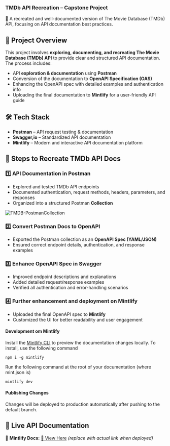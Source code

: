 ### **TMDb API Recreation – Capstone Project**  

🚀 A recreated and well-documented version of The Movie Database (TMDb) API, focusing on API documentation best practices.  


## **📌 Project Overview**  
This project involves **exploring, documenting, and recreating The Movie Database (TMDb) API** to provide clear and structured API documentation. The process includes:  
- API **exploration & documentation** using **Postman**  
- Conversion of the documentation to **OpenAPI Specification (OAS)**  
- Enhancing the OpenAPI spec with detailed examples and authentication info  
- Uploading the final documentation to **Mintlify** for a user-friendly API guide  



## **🛠️ Tech Stack**  
- **Postman** – API request testing & documentation  
- **Swagger,io** – Standardized API documentation  
- **Mintlify** – Modern and interactive API documentation platform  



## **📜 Steps to Recreate TMDb API Docs**  

### **1️⃣ API Documentation in Postman**  
- Explored and tested TMDb API endpoints  
- Documented authentication, request methods, headers, parameters, and responses  
- Organized into a structured Postman **Collection**  

![TMDB-PostmanCollection](https://github.com/user-attachments/assets/029e5deb-0a0f-419b-9552-6abd28a4eae1)


### **2️⃣ Convert Postman Docs to OpenAPI**  
- Exported the Postman collection as an **OpenAPI Spec (YAML/JSON)**  
- Ensured correct endpoint details, authentication, and response examples
  

### **3️⃣ Enhance OpenAPI Spec in Swagger**  
- Improved endpoint descriptions and explanations  
- Added detailed request/response examples  
- Verified all authentication and error-handling scenarios  

### **4️⃣ Further enhancement and deployment on Mintlify**  
- Uploaded the final OpenAPI spec to **Mintlify**  
- Customized the UI for better readability and user engagement  

#### Development om Mintlify

Install the [Mintlify CLI](https://www.npmjs.com/package/mintlify) to preview the documentation changes locally. To install, use the following command

```
npm i -g mintlify
```

Run the following command at the root of your documentation (where mint.json is)

```
mintlify dev
```

#### Publishing Changes

Changes will be deployed to production automatically after pushing to the default branch.



## **🔗 Live API Documentation**  
📌 **Mintlify Docs:** [🔗 View Here](#https://angel.mintlify.app/introduction) *(replace with actual link when deployed)*  
 







